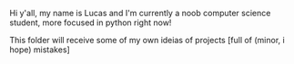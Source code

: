 Hi y'all, my name is Lucas and I'm currently a noob computer science student, more focused in python right now!

This folder will receive some of my own ideias of projects [full of (minor, i hope) mistakes]
